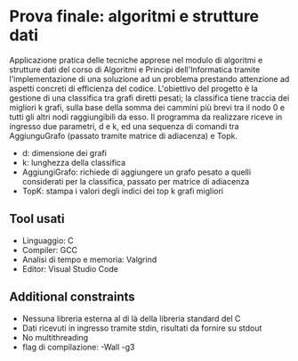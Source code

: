 # Prova finale: algoritmi e strutture dati
Applicazione pratica delle tecniche apprese nel modulo di algoritmi e strutture dati del corso di Algoritmi e Principi dell'Informatica tramite l'implementazione di una soluzione ad un problema prestando attenzione ad aspetti concreti di efficienza del codice.
L'obiettivo del progetto è la gestione di una classifica tra grafi diretti pesati; la classifica tiene traccia dei migliori k grafi, sulla base della somma dei cammini più brevi tra il nodo 0 e tutti gli altri nodi raggiungibili da esso. Il programma da realizzare riceve in ingresso due parametri, d e k, ed una sequenza di comandi tra AggiunguGrafo (passato tramite matrice di adiacenza) e Topk. 
* d: dimensione dei grafi
* k: lunghezza della classifica
* AggiungiGrafo: richiede di aggiungere un grafo pesato a quelli considerati per la classifica, passato per matrice di adiacenza
* TopK: stampa i valori degli indici dei top k grafi migliori

## Tool usati
* Linguaggio: C
* Compiler: GCC
* Analisi di tempo e memoria: Valgrind
* Editor: Visual Studio Code

## Additional constraints
* Nessuna libreria esterna al di là della libreria standard del C
* Dati ricevuti in ingresso tramite stdin, risultati da fornire su stdout
* No multithreading
* flag di compilazione: -Wall -g3
